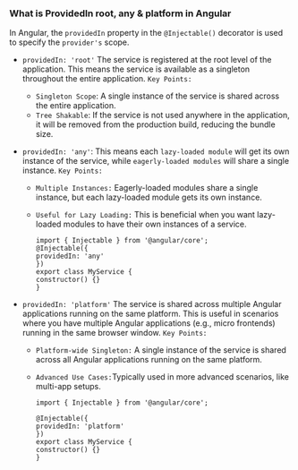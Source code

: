 ### What is ProvidedIn root, any & platform in Angular

In Angular, the `providedIn` property in the `@Injectable()` decorator is used to specify the `provider's` scope.

- `providedIn: 'root'` The service is registered at the root level of the application. This means the service is available as a singleton throughout the entire application.
  `Key Points:`

  - `Singleton Scope`: A single instance of the service is shared across the entire application.
  - `Tree Shakable`: If the service is not used anywhere in the application, it will be removed from the production build, reducing the bundle size.

- `providedIn: 'any'`: This means each `lazy-loaded module` will get its own instance of the service, while `eagerly-loaded modules` will share a single instance.
  `Key Points:`

  - `Multiple Instances:` Eagerly-loaded modules share a single instance, but each lazy-loaded module gets its own instance.
  - `Useful for Lazy Loading:` This is beneficial when you want lazy-loaded modules to have their own instances of a service.

    ```
    import { Injectable } from '@angular/core';
    @Injectable({
    providedIn: 'any'
    })
    export class MyService {
    constructor() {}
    }

    ```

- `providedIn: 'platform'` The service is shared across multiple Angular applications running on the same platform. This is useful in scenarios where you have multiple Angular applications (e.g., micro frontends) running in the same browser window.
  `Key Points:`

  - `Platform-wide Singleton:` A single instance of the service is shared across all Angular applications running on the same platform.
  - `Advanced Use Cases:`Typically used in more advanced scenarios, like multi-app setups.

    ```
    import { Injectable } from '@angular/core';

    @Injectable({
    providedIn: 'platform'
    })
    export class MyService {
    constructor() {}
    }

    ```
